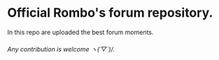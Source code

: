 # Official Rombo's forum repository.

In this repo are uploaded the best forum moments.  
###### Any contribution is welcome ヽ(´▽`)/.
